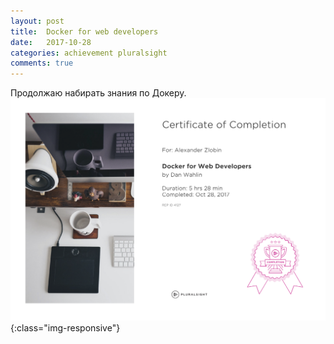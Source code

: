 ```yaml
---
layout: post
title:  Docker for web developers
date:   2017-10-28
categories: achievement pluralsight
comments: true
---
```

Продолжаю набирать знания по Докеру.
![Certificate of completion](/assets/img/PS4127-4.png){:class="img-responsive"}